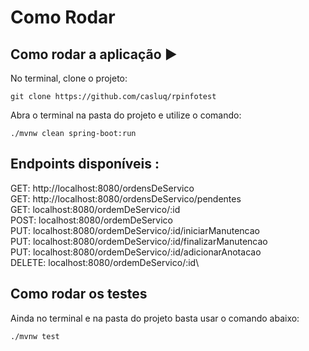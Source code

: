 <h1>Como Rodar</h1> 

## Como rodar a aplicação :arrow_forward:

No terminal, clone o projeto: 

```
git clone https://github.com/casluq/rpinfotest
```

Abra o terminal na pasta do projeto e utilize o comando:

```
./mvnw clean spring-boot:run
```

## Endpoints disponíveis :
GET:    http://localhost:8080/ordensDeServico \
GET:    http://localhost:8080/ordensDeServico/pendentes \
GET:    localhost:8080/ordemDeServico/:id \
POST:   localhost:8080/ordemDeServico\
PUT:    localhost:8080/ordemDeServico/:id/iniciarManutencao\
PUT:    localhost:8080/ordemDeServico/:id/finalizarManutencao\
PUT:    localhost:8080/ordemDeServico/:id/adicionarAnotacao\
DELETE: localhost:8080/ordemDeServico/:id\

## Como rodar os testes

Ainda no terminal e na pasta do projeto basta usar o comando abaixo:

```
./mvnw test
```